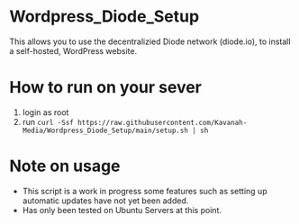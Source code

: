 # Wordpress_Diode_Setup
This allows you to use the decentralizied Diode network (diode.io), to install a self-hosted, WordPress website.

# How to run on your sever
1. login as root
2. run `curl -Ssf https://raw.githubusercontent.com/Kavanah-Media/Wordpress_Diode_Setup/main/setup.sh | sh`

# Note on usage
* This script is a work in progress some features such as setting up automatic updates have not yet been added.
* Has only been tested on Ubuntu Servers at this point.
